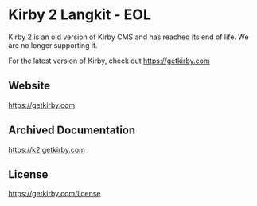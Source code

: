 # Kirby 2 Langkit - EOL

Kirby 2 is an old version of Kirby CMS and has reached its end of life. We are no longer supporting it.

For the latest version of Kirby, check out https://getkirby.com

## Website
https://getkirby.com

## Archived Documentation 
https://k2.getkirby.com

## License
https://getkirby.com/license
